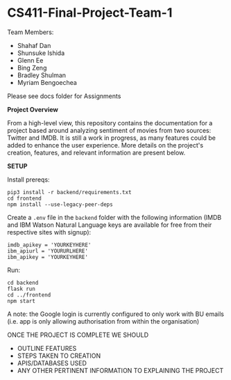 # CS411-Final-Project-Team-1

Team Members:
- Shahaf Dan
- Shunsuke Ishida
- Glenn Ee
- Bing Zeng
- Bradley Shulman
- Myriam Bengoechea


Please see docs folder for Assignments

**Project Overview**

From a high-level view, this repository contains the documentation for a project based around analyzing sentiment of movies from two sources: Twitter and IMDB. It is still a work in progress, as many features could be added to enhance the user experience. More details on the project's creation, features, and relevant information are present below.

**SETUP**

Install prereqs:

```
pip3 install -r backend/requirements.txt
cd frontend
npm install --use-legacy-peer-deps
```

Create a `.env` file in the `backend` folder with the following information (IMDB and IBM Watson Natural Language keys are available for free from their respective sites with signup):

```
imdb_apikey = 'YOURKEYHERE'
ibm_apiurl = 'YOURURLHERE'
ibm_apikey = 'YOURKEYHERE'
```

Run:

```
cd backend
flask run
cd ../frontend
npm start
```

A note: the Google login is currently configured to only work with BU emails (i.e. app is only allowing authorisation from within the organisation)

ONCE THE PROJECT IS COMPLETE WE SHOULD
* OUTLINE FEATURES
* STEPS TAKEN TO CREATION
* APIS/DATABASES USED
* ANY OTHER PERTINENT INFORMATION TO EXPLAINING THE PROJECT

